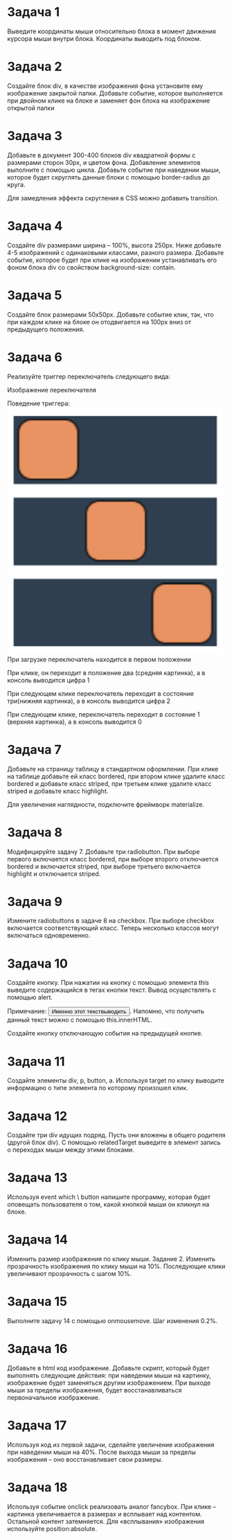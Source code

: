 # Задача 1
Выведите координаты мыши относительно блока в момент движения курсора мыши внутри блока. Координаты выводить под блоком.

# Задача 2
Создайте блок div, в качестве изображения фона установите ему изображение закрытой папки. Добавьте событие, которое выполняется при двойном клике на блоке и заменяет фон блока на изображение открытой папки

# Задача 3
Добавьте в документ 300-400 блоков div квадратной формы с размерами сторон 30px, и цветом фона. Добавление элементов выполните с помощью цикла. Добавьте событие при наведении мыши, которое будет скруглять данные блоки с помощью border-radius до круга.

Для замедления эффекта скругления в CSS можно добавить transition.

# Задача 4
Создайте div размерами ширина – 100%, высота 250px. Ниже добавьте 4-5 изображений с одинаковыми классами, разного размера. Добавьте событие, которое будет при клике на изображении устанавливать его фоном блока div со свойством background-size: contain.

# Задача 5
Создайте блок размерами 50x50px. Добавьте событие клик, так, что при каждом клике на блоке он отодвигается на 100px вниз от предыдущего положения.

# Задача 6
Реализуйте триггер переключатель следующего вида:

Изображение переключателя

Поведение триггера:
![надбавка за стаж](/assets/12/trigger.png)
При загрузке переключатель находится в первом положении

При клике, он переходит в положение два (средняя картинка), а в консоль выводится цифра 1

При следующем клике переключатель переходит в состояние три(нижняя картинка), а в консоль выводится цифра 2

При следующем клике, переключатель переходит в состояние 1 (верхняя картинка), а в консоль выводится 0

# Задача 7
Добавьте на страницу таблицу в стандартном оформлении. При клике на таблице добавьте ей класс bordered, при втором клике удалите класс bordered и добавьте класс striped, при третьем клике удалите класс striped и добавьте класс highlight.

Для увеличения наглядности, подключите фреймворк materialize.

# Задача 8
Модифицируйте задачу 7. Добавьте три radiobutton. При выборе первого включается класс bordered, при выборе второго отключается bordered и включается striped, при выборе третьего включается highlight и отключается striped.

# Задача 9
Измените radiobuttons в задаче 8 на checkbox. При выборе checkbox включается соответствующий класс. Теперь несколько классов могут включаться одновременно.

# Задача 10
​Создайте кнопку. При нажатии на кнопку с помощью элемента this выведите содержащийся в тегах кнопки текст. Вывод осуществлять с помощью alert.

Примечание: <button>​Именно этот текствыводить</button>.​ Напомню, что получить данный текст можно с помощью this.innerHTML.

Создайте кнопку отключающую события на предыдущей кнопке.

# Задача 11
Создайте элементы div, p, button, a. Используя target по клику выводите информацию о типе элемента по которому произошел клик.

# Задача 12
Создайте три div идущих подряд. Пусть они вложены в общего родителя (другой блок div). С помощью relatedTarget выведите в элемент запись о переходах мыши между этими блоками.

# Задача 13
Используя event which \ button напишите программу, которая будет оповещать пользователя о том, какой кнопкой мыши он кликнул на блоке.

# Задача 14
Изменить размер изображения по клику мыши. Задание 2. Изменить прозрачность изображения по клику мыши на 10%. Последующие клики увеличивают прозрачность с шагом 10%.

# Задача 15
Выполните задачу 14 с помощью onmousemove. Шаг изменения 0.2%.

# Задача 16
Добавьте в html код изображение. Добавьте скрипт, который будет выполнять следующие действия: при наведении мыши на картинку, изображение будет заменяться другим изображением. При выходе мыши за пределы изображения, будет восстанавливаться первоначальное изображение.

# Задача 17
Используя код из первой задачи, сделайте увеличение изображения при наведении мыши на 40%. После выхода мыши за пределы изображения – оно восстанавливает свои размеры.

# Задача 18
Используя событие onclick реализовать аналог fancybox. При клике – картинка увеличивается в размерах и всплывает над контентом. Остальной контент затемняется. Для «всплывания» изображения используйте position:absolute.
